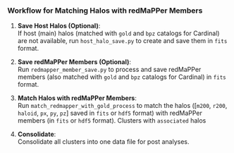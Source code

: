 ### Workflow for Matching Halos with redMaPPer Members

1. **Save Host Halos (Optional)**:  
   If host (main) halos (matched with `gold` and `bpz` catalogs for Cardinal) are not available, run `host_halo_save.py` to create and save them in `fits` format.

2. **Save redMaPPer Members (Optional)**:  
   Run `redmapper_member_save.py` to process and save redMaPPer members (also matched with `gold` and `bpz` catalogs for Cardinal) in `fits` format.

3. **Match Halos with redMaPPer Members**:  
  Run `match_redmapper_with_gold_process` to match the halos ([`m200`, `r200`, `haloid`, `px`, `py`, `pz`] saved in `fits` or `hdf5` format) with redMaPPer members (in `fits` or `hdf5` format). Clusters with `associated` halos

4. **Consolidate**:  
   Consolidate all clusters into one data file for post analyses.
